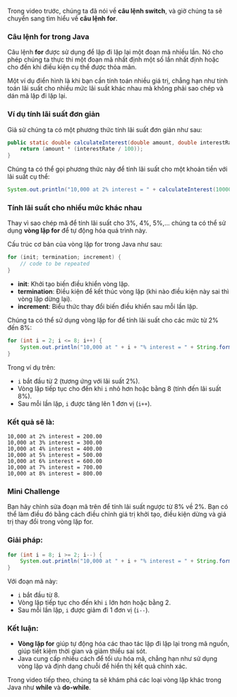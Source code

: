 Trong video trước, chúng ta đã nói về **câu lệnh switch**, và giờ chúng ta sẽ chuyển sang tìm hiểu về **câu lệnh for**.

### Câu lệnh for trong Java
Câu lệnh **for** được sử dụng để lặp đi lặp lại một đoạn mã nhiều lần. Nó cho phép chúng ta thực thi một đoạn mã nhất định một số lần nhất định hoặc cho đến khi điều kiện cụ thể được thỏa mãn.

Một ví dụ điển hình là khi bạn cần tính toán nhiều giá trị, chẳng hạn như tính toán lãi suất cho nhiều mức lãi suất khác nhau mà không phải sao chép và dán mã lặp đi lặp lại.

### Ví dụ tính lãi suất đơn giản
Giả sử chúng ta có một phương thức tính lãi suất đơn giản như sau:

```java
public static double calculateInterest(double amount, double interestRate) {
    return (amount * (interestRate / 100));
}
```

Chúng ta có thể gọi phương thức này để tính lãi suất cho một khoản tiền với lãi suất cụ thể:

```java
System.out.println("10,000 at 2% interest = " + calculateInterest(10000, 2.0));
```

### Tính lãi suất cho nhiều mức khác nhau
Thay vì sao chép mã để tính lãi suất cho 3%, 4%, 5%,... chúng ta có thể sử dụng **vòng lặp for** để tự động hóa quá trình này.

Cấu trúc cơ bản của vòng lặp for trong Java như sau:

```java
for (init; termination; increment) {
    // code to be repeated
}
```

- **init**: Khởi tạo biến điều khiển vòng lặp.
- **termination**: Điều kiện để kết thúc vòng lặp (khi nào điều kiện này sai thì vòng lặp dừng lại).
- **increment**: Biểu thức thay đổi biến điều khiển sau mỗi lần lặp.

Chúng ta có thể sử dụng vòng lặp for để tính lãi suất cho các mức từ 2% đến 8%:

```java
for (int i = 2; i <= 8; i++) {
    System.out.println("10,000 at " + i + "% interest = " + String.format("%.2f", calculateInterest(10000, i)));
}
```

Trong ví dụ trên:
- `i` bắt đầu từ 2 (tương ứng với lãi suất 2%).
- Vòng lặp tiếp tục cho đến khi `i` nhỏ hơn hoặc bằng 8 (tính đến lãi suất 8%).
- Sau mỗi lần lặp, `i` được tăng lên 1 đơn vị (`i++`).

### Kết quả sẽ là:

```
10,000 at 2% interest = 200.00
10,000 at 3% interest = 300.00
10,000 at 4% interest = 400.00
10,000 at 5% interest = 500.00
10,000 at 6% interest = 600.00
10,000 at 7% interest = 700.00
10,000 at 8% interest = 800.00
```

### Mini Challenge
Bạn hãy chỉnh sửa đoạn mã trên để tính lãi suất ngược từ 8% về 2%. Bạn có thể làm điều đó bằng cách điều chỉnh giá trị khởi tạo, điều kiện dừng và giá trị thay đổi trong vòng lặp for.

### Giải pháp:

```java
for (int i = 8; i >= 2; i--) {
    System.out.println("10,000 at " + i + "% interest = " + String.format("%.2f", calculateInterest(10000, i)));
}
```

Với đoạn mã này:
- `i` bắt đầu từ 8.
- Vòng lặp tiếp tục cho đến khi `i` lớn hơn hoặc bằng 2.
- Sau mỗi lần lặp, `i` được giảm đi 1 đơn vị (`i--`).

### Kết luận:
- **Vòng lặp for** giúp tự động hóa các thao tác lặp đi lặp lại trong mã nguồn, giúp tiết kiệm thời gian và giảm thiểu sai sót.
- Java cung cấp nhiều cách để tối ưu hóa mã, chẳng hạn như sử dụng vòng lặp và định dạng chuỗi để hiển thị kết quả chính xác.

Trong video tiếp theo, chúng ta sẽ khám phá các loại vòng lặp khác trong Java như **while** và **do-while**.
